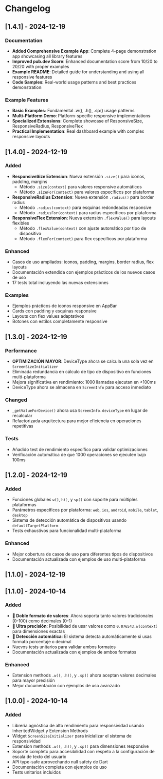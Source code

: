# Changelog

## [1.4.1] - 2024-12-19
### Documentation
- **Added Comprehensive Example App**: Complete 4-page demonstration app showcasing all library features
- **Improved pub.dev Score**: Enhanced documentation score from 10/20 to 20/20 with proper examples
- **Example README**: Detailed guide for understanding and using all responsive features
- **Code Samples**: Real-world usage patterns and best practices demonstration

### Example Features
- **Basic Examples**: Fundamental .w(), .h(), .sp() usage patterns
- **Multi-Platform Demo**: Platform-specific responsive implementations  
- **Specialized Extensions**: Complete showcase of ResponsiveSize, ResponsiveRadius, ResponsiveFlex
- **Practical Implementation**: Real dashboard example with complex responsive layouts

## [1.4.0] - 2024-12-19
### Added
- **ResponsiveSize Extension**: Nueva extensión `.size()` para iconos, padding, margins
  - Método `.size(context)` para valores responsive automáticos
  - Método `.sizeFor(context)` para valores específicos por plataforma
- **ResponsiveRadius Extension**: Nueva extensión `.radius()` para border radius
  - Método `.radius(context)` para esquinas redondeadas responsive
  - Método `.radiusFor(context)` para radius específicos por plataforma  
- **ResponsiveFlex Extension**: Nueva extensión `.flexValue()` para layouts flexibles
  - Método `.flexValue(context)` con ajuste automático por tipo de dispositivo
  - Método `.flexFor(context)` para flex específicos por plataforma

### Enhanced
- Casos de uso ampliados: iconos, padding, margins, border radius, flex layouts
- Documentación extendida con ejemplos prácticos de los nuevos casos de uso
- 17 tests total incluyendo las nuevas extensiones

### Examples
- Ejemplos prácticos de iconos responsive en AppBar
- Cards con padding y esquinas responsive
- Layouts con flex values adaptativos
- Botones con estilos completamente responsive

## [1.3.0] - 2024-12-19
### Performance
- **OPTIMIZACIÓN MAYOR**: DeviceType ahora se calcula una sola vez en `ScreenSizeInitializer`
- Eliminada redundancia en cálculo de tipo de dispositivo en funciones multi-plataforma
- Mejora significativa en rendimiento: 1000 llamadas ejecutan en <100ms
- DeviceType ahora se almacena en `ScreenInfo` para acceso inmediato

### Changed
- `_getValueForDevice()` ahora usa `ScreenInfo.deviceType` en lugar de recalcular
- Refactorizada arquitectura para mejor eficiencia en operaciones repetitivas

### Tests
- Añadido test de rendimiento específico para validar optimizaciones
- Verificación automática de que 1000 operaciones se ejecuten bajo 100ms

## [1.2.0] - 2024-12-19
### Added
- Funciones globales `w()`, `h()`, y `sp()` con soporte para múltiples plataformas
- Parámetros específicos por plataforma: `web`, `ios`, `android`, `mobile`, `tablet`, `desktop`
- Sistema de detección automática de dispositivos usando `defaultTargetPlatform`
- Tests exhaustivos para funcionalidad multi-plataforma

### Enhanced
- Mejor cobertura de casos de uso para diferentes tipos de dispositivos
- Documentación actualizada con ejemplos de uso multi-plataforma

## [1.1.0] - 2024-12-19

## [1.1.0] - 2024-10-14

### Added
- **🎯 Doble formato de valores**: Ahora soporta tanto valores tradicionales (0-100) como decimales (0-1)
- **📏 Ultra precisión**: Posibilidad de usar valores como `0.076543.w(context)` para dimensiones exactas
- **🔄 Detección automática**: El sistema detecta automáticamente si usas formato porcentaje o decimal
- Nuevos tests unitarios para validar ambos formatos
- Documentación actualizada con ejemplos de ambos formatos

### Enhanced
- Extension methods `.w()`, `.h()`, y `.sp()` ahora aceptan valores decimales para mayor precisión
- Mejor documentación con ejemplos de uso avanzado

## [1.0.0] - 2024-10-14

### Added
- Librería agnóstica de alto rendimiento para responsividad usando InheritedWidget y Extension Methods
- Widget `ScreenSizeInitializer` para inicializar el sistema de responsividad
- Extension methods `.w()`, `.h()`, y `.sp()` para dimensiones responsive
- Soporte completo para accesibilidad con respeto a la configuración de escala de texto del usuario
- API type-safe aprovechando null safety de Dart
- Documentación completa con ejemplos de uso
- Tests unitarios incluidos
